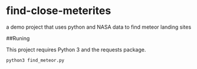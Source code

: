 # find-close-meterites
a demo project that uses python and NASA data to find meteor landing sites


##Runing

This project requires Python 3 and the requests package.

`python3 find_meteor.py`
